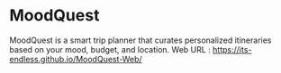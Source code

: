 # MoodQuest

MoodQuest is a smart trip planner that curates personalized itineraries based on your mood, budget, and location.
Web URL : https://its-endless.github.io/MoodQuest-Web/

